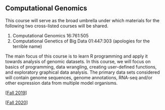 ## Computational Genomics

This course will serve as the broad umbrella under which materials for the following two cross-listed courses will be shared.
1) Computational Genomics 16:761:505
2) Computational Genetics of Big Data 01:447:303 (apologies for the terrible name)

The main focus of this course is to learn R programming and apply it towards analysis of genomic datasets. In this course, we will focus on basics of programming, data wrangling, creating user-defined functions, and exploratory graphical data analysis. The primary data sets considered will contain genome sequences, genome annotations, RNA-seq and/or other expression data from multiple model organisms.

\[[Fall 2019](2019-Fall-CompGen)\]

\[[Fall 2020](2020-Fall-CompGen)\]

